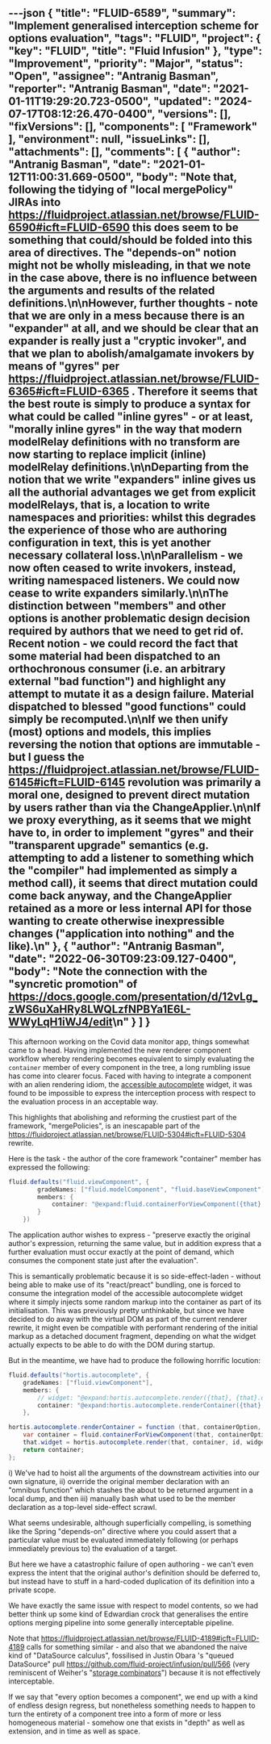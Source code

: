 ---json
{
  "title": "FLUID-6589",
  "summary": "Implement generalised interception scheme for options evaluation",
  "tags": "FLUID",
  "project": {
    "key": "FLUID",
    "title": "Fluid Infusion"
  },
  "type": "Improvement",
  "priority": "Major",
  "status": "Open",
  "assignee": "Antranig Basman",
  "reporter": "Antranig Basman",
  "date": "2021-01-11T19:29:20.723-0500",
  "updated": "2024-07-17T08:12:26.470-0400",
  "versions": [],
  "fixVersions": [],
  "components": [
    "Framework"
  ],
  "environment": null,
  "issueLinks": [],
  "attachments": [],
  "comments": [
    {
      "author": "Antranig Basman",
      "date": "2021-01-12T11:00:31.669-0500",
      "body": "Note that, following the tidying of \"local mergePolicy\" JIRAs into <https://fluidproject.atlassian.net/browse/FLUID-6590#icft=FLUID-6590> this does seem to be something that could/should be folded into this area of directives. The \"depends-on\" notion might not be wholly misleading, in that we note in the case above, there is no influence between the arguments and results of the related definitions.\n\nHowever, further thoughts - note that we are only in a mess because there is an \"expander\" at all, and we should be clear that an expander is really just a \"cryptic invoker\", and that we plan to abolish/amalgamate invokers by means of \"gyres\" per <https://fluidproject.atlassian.net/browse/FLUID-6365#icft=FLUID-6365> . Therefore it seems that the best route is simply to produce a syntax for what could be called \"inline gyres\" - or at least, \"morally inline gyres\" in the way that modern modelRelay definitions with no transform are now starting to replace implicit (inline) modelRelay definitions.\n\nDeparting from the notion that we write \"expanders\" inline gives us all the authorial advantages we get from explicit modelRelays, that is, a location to write namespaces and priorities: whilst this degrades the experience of those who are authoring configuration in text, this is yet another necessary collateral loss.\n\nParallelism - we now often ceased to write invokers, instead, writing namespaced listeners. We could now cease to write expanders similarly.\n\nThe distinction between \"members\" and other options is another problematic design decision required by authors that we need to get rid of. Recent notion - we could record the fact that some material had been dispatched to an orthochronous consumer (i.e. an arbitrary external \"bad function\") and highlight any attempt to mutate it as a design failure. Material dispatched to blessed \"good functions\" could simply be recomputed.\n\nIf we then unify (most) options and models, this implies reversing the notion that options are immutable - but I guess the <https://fluidproject.atlassian.net/browse/FLUID-6145#icft=FLUID-6145> revolution was primarily a moral one, designed to prevent direct mutation by users rather than via the ChangeApplier.\n\nIf we proxy everything, as it seems that we might have to, in order to implement \"gyres\" and their \"transparent upgrade\" semantics (e.g. attempting to add a listener to something which the \"compiler\" had implemented as simply a method call), it seems that direct mutation could come back anyway, and the ChangeApplier retained as a more or less internal API for those wanting to create otherwise inexpressible changes (\"application into nothing\" and the like).\n"
    },
    {
      "author": "Antranig Basman",
      "date": "2022-06-30T09:23:09.127-0400",
      "body": "Note the connection with the \"syncretic promotion\" of <https://docs.google.com/presentation/d/12vLg_zWS6uXaHRy8LWQLzfNPBYa1E6L-WWyLqH1iWJ4/edit>\n"
    }
  ]
}
---
This afternoon working on the Covid data monitor app, things somewhat came to a head. Having implemented the new renderer component workflow whereby rendering becomes equivalent to simply evaluating the `container` member of every component in the tree, a long rumbling issue has come into clearer focus. Faced with having to integrate a component with an alien rendering idiom, the [accessible autocomplete](https://github.com/alphagov/accessible-autocomplete) widget, it was found to be impossible to express the interception process with respect to the evaluation process in an acceptable way.

This highlights that abolishing and reforming the crustiest part of the framework, "mergePolicies", is an inescapable part of the <https://fluidproject.atlassian.net/browse/FLUID-5304#icft=FLUID-5304> rewrite.

Here is the task - the author of the core framework "container" member has expressed the following:

```java
fluid.defaults("fluid.viewComponent", {
        gradeNames: ["fluid.modelComponent", "fluid.baseViewComponent"],
        members: {
            container: "@expand:fluid.containerForViewComponent({that}, {that}.options.container)"
        }
    })
```

The application author wishes to express - "preserve exactly the original author's expression, returning the same value, but in addition express that a further evaluation must occur exactly at the point of demand, which consumes the component state just after the evaluation".

This is semantically problematic because it is so side-effect-laden - without being able to make use of its "react/preact" bundling, one is forced to consume the integration model of the accessible autocomplete widget where it simply injects some random markup into the container as part of its initialisation. This was previously pretty unthinkable, but since we have decided to do away with the virtual DOM as part of the current renderer rewrite, it might even be compatible with performant rendering of the initial markup as a detached document fragment, depending on what the widget actually expects to be able to do with the DOM during startup.

But in the meantime, we have had to produce the following horrific locution:

```java
fluid.defaults("hortis.autocomplete", {
    gradeNames: ["fluid.viewComponent"],
    members: {
        // widget: "@expand:hortis.autocomplete.render({that}, {that}.options.id, {that}.options.widgetOptions)",
        container: "@expand:hortis.autocomplete.renderContainer({that}, {that}.options.container, {that}.options.id, {that}.options.widgetOptions)"
    },

hortis.autocomplete.renderContainer = function (that, containerOption, id, widgetOptions) {
    var container = fluid.containerForViewComponent(that, containerOption);
    that.widget = hortis.autocomplete.render(that, container, id, widgetOptions);
    return container;
};
```

i) We've had to hoist all the arguments of the downstream activities into our own signature, ii) override the original member declaration with an "omnibus function" which stashes the about to be returned argument in a local dump, and then iii) manually bash what used to be the member declaration as a top-level side-effect scrawl.

What seems undesirable, although superficially compelling, is something like the Spring "depends-on" directive where you could assert that a particular value must be evaluated immediately following (or perhaps immediately previous to) the evaluation of a target.

But here we have a catastrophic failure of open authoring - we can't even express the intent that the original author's definition should be deferred to, but instead have to stuff in a hard-coded duplication of its definition into a private scope.

We have exactly the same issue with respect to model contents, so we had better think up some kind of Edwardian crock that generalises the entire options merging pipeline into some generally interceptable pipeline.

Note that <https://fluidproject.atlassian.net/browse/FLUID-4189#icft=FLUID-4189> calls for something similar - and also that we abandoned the naive kind of "DataSource calculus", fossilised in Justin Obara 's "queued DataSource" pull <https://github.com/fluid-project/infusion/pull/566> (very reminiscent of Weiher's "[storage combinators](http://hirschfeld.org/writings/media/WeiherHirschfeld_2019_StorageCombinators_AcmDL_Preprint.pdf)") because it is not effectively interceptable.

If we say that "every option becomes a component", we end up with a kind of endless design regress, but nonetheless something needs to happen to turn the entirety of a component tree into a form of more or less homogeneous material - somehow one that exists in "depth" as well as extension, and in time as well as space.

        